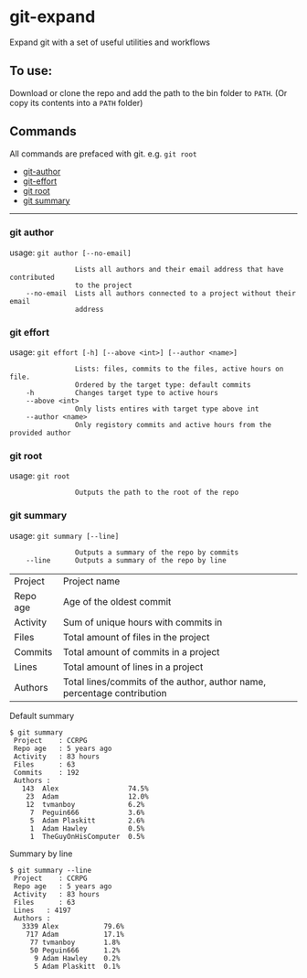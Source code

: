 # git-expand 
Expand git with a set of useful utilities and workflows

## To use:
Download or clone the repo and add the path to the bin folder to `PATH`. (Or copy its contents into a `PATH` folder)

## Commands
All commands are prefaced with git. e.g. `git root`
- [git-author](#git_author)
- [git-effort](#git_effort)
- [git root](#git_root)
- [git summary](#git_summary)


---

### git author
usage: `git author [--no-email]`
```
                Lists all authors and their email address that have contributed 
                to the project
    --no-email  Lists all authors connected to a project without their email
                address
```

### git effort
usage: `git effort [-h] [--above <int>] [--author <name>]`
```
                Lists: files, commits to the files, active hours on file.
                Ordered by the target type: default commits
    -h          Changes target type to active hours
    --above <int>
                Only lists entires with target type above int
    --author <name>
                Only registory commits and active hours from the provided author
```

### git root
usage: `git root`

```
                Outputs the path to the root of the repo
```

### git summary
usage: `git summary [--line]`
```
                Outputs a summary of the repo by commits
    --line      Outputs a summary of the repo by line
```

|||
|---|---|
|Project|Project name|  
|Repo age|Age of the oldest commit|  
|Activity|Sum of unique hours with commits in|  
|Files|Total amount of files in the project|  
|Commits|Total amount of commits in a project|  
|Lines|Total amount of lines in a project|  
|Authors|Total lines/commits of the author, author name, percentage contribution|

Default summary
```
$ git summary
 Project    : CCRPG
 Repo age   : 5 years ago
 Activity   : 83 hours
 Files      : 63
 Commits    : 192
 Authors :
   143  Alex                 74.5%
    23  Adam                 12.0%
    12  tvmanboy             6.2%
     7  Peguin666            3.6%
     5  Adam Plaskitt        2.6%
     1  Adam Hawley          0.5%
     1  TheGuyOnHisComputer  0.5%
```

Summary by line
```
$ git summary --line
 Project    : CCRPG
 Repo age   : 5 years ago
 Activity   : 83 hours
 Files      : 63
 Lines   : 4197
 Authors :
   3339 Alex           79.6%
    717 Adam           17.1%
     77 tvmanboy       1.8%
     50 Peguin666      1.2%
      9 Adam Hawley    0.2%
      5 Adam Plaskitt  0.1%
```